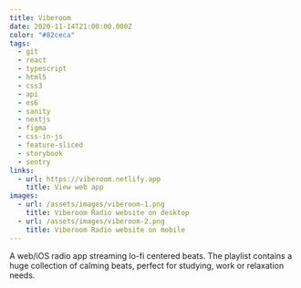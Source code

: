 ```yaml
---
title: Viberoom
date: 2020-11-14T21:00:00.000Z
color: "#82ceca"
tags:
  - git
  - react
  - typescript
  - html5
  - css3
  - api
  - es6
  - sanity
  - nextjs
  - figma
  - css-in-js
  - feature-sliced
  - storybook
  - sentry
links:
  - url: https://viberoom.netlify.app
    title: View web app
images:
  - url: /assets/images/viberoom-1.png
    title: Viberoom Radio website on desktop
  - url: /assets/images/viberoom-2.png
    title: Viberoom Radio website on mobile
---
```

A web/iOS radio app streaming lo-fi centered beats. The playlist contains a huge collection of calming beats, perfect for studying, work or relaxation needs.